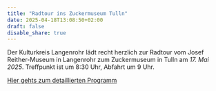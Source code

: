 ```yaml
---
title: "Radtour ins Zuckermuseum Tulln"
date: 2025-04-18T13:08:50+02:00
draft: false
disable_share: true
---
```


Der Kulturkreis Langenrohr lädt recht herzlich zur Radtour vom Josef Reither-Museum in Langenrohr zum Zuckermuseum in Tulln am _17. Mai 2025_. Treffpunkt ist um 8:30 Uhr, Abfahrt um 9 Uhr.

[Hier gehts zum detaillierten Programm](/posts/2025/radtour-zucker.pdf)
